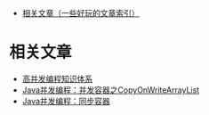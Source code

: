 - [相关文章（一些好玩的文章索引）](#相关文章：)
# 相关文章
- [高并发编程知识体系](https://mp.weixin.qq.com/s/qaj37YYxz7afD-WfAZeN8Q)
- [Java并发编程：并发容器之CopyOnWriteArrayList](https://www.cnblogs.com/dolphin0520/p/3938914.html)
- [Java并发编程：同步容器](https://www.cnblogs.com/dolphin0520/p/3933404.html)
